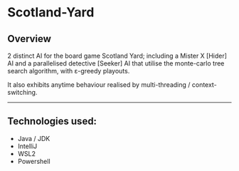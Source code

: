 # Scotland-Yard

## Overview

2 distinct AI for the board game Scotland Yard; including a Mister X [Hider] AI and a parallelised detective [Seeker] AI that utilise the monte-carlo tree search algorithm, with ε-greedy playouts.

It also exhibits anytime behaviour realised by multi-threading / context-switching.

---

## Technologies used:
- Java / JDK
- IntelliJ
- WSL2
- Powershell
